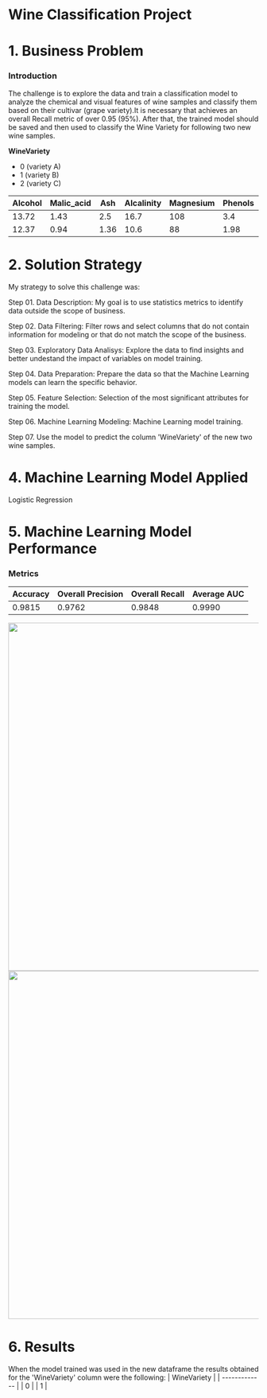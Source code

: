 # Wine Classification Project

# 1. Business Problem
### Introduction
  The challenge is to explore the data and train a classification model to analyze the chemical and visual features of wine samples and classify them based on their cultivar (grape variety).It is necessary that achieves an overall Recall metric of over 0.95 (95%). After that, the trained model should be saved and then used to classify the Wine Variety for following two new wine samples.
  
**WineVariety**
- 0 (variety A)
- 1 (variety B)
- 2 (variety C)

| Alcohol | Malic_acid | Ash | Alcalinity | Magnesium | Phenols | Flavanoids | Nonflavanoids | Proanthocyanins | Color_intensity | Hue | OD280_315_of_diluted_wines | Proline |
| ------------- | ------------- | ------------- | ------------- | ------------- | ------------- | ------------- | ------------- | ------------- | ------------- | ------------- | ------------- | ------------- |
| 13.72 | 1.43 | 2.5 | 16.7 | 108 | 3.4 | 3.67 | 0.19 | 2.04 | 6.8 | 0.89 | 2.87 | 1285 |
| 12.37 | 0.94 | 1.36 | 10.6 | 88 | 1.98 | 0.57 | 0.28 | 0.42 | 1.95 | 1.05 | 1.82 | 520 |

# 2. Solution Strategy
  My strategy to solve this challenge was:
  
  Step 01. Data Description: My goal is to use statistics metrics to identify data outside the scope of business.
  
  Step 02. Data Filtering: Filter rows and select columns that do not contain information for modeling or that do not match the scope of the business.
  
  Step 03. Exploratory Data Analisys: Explore the data to find insights and better undestand the impact of variables on model training.
  
  Step 04. Data Preparation: Prepare the data so that the Machine Learning models can learn the specific behavior.
  
  Step 05. Feature Selection: Selection of the most significant attributes for training the model.
  
  Step 06. Machine Learning Modeling: Machine Learning model training.
  
  Step 07. Use the model to predict the column 'WineVariety' of the new two wine samples.

# 4. Machine Learning Model Applied
Logistic Regression
  
# 5. Machine Learning Model Performance 
### Metrics
| Accuracy  | Overall Precision | Overall Recall  | Average AUC | 
| ------------- | ------------- | ------------- | ------------- |
| 0.9815 | 0.9762  | 0.9848 | 0.9990 |

<div align="center">
<img src="https://user-images.githubusercontent.com/126209562/230550685-d58b2e7d-13a6-4be8-b008-b719a530b1e5.png" width="700px" />
</div>

<div align="center">
<img src="https://user-images.githubusercontent.com/126209562/230531900-bf6b2386-6385-401b-9ad8-d325923a1250.png" width="700px" />
</div>

# 6. Results 
  When the model trained was used in the new dataframe the results obtained for the 'WineVariety' column were the following:
| WineVariety |
| ------------- | 
| 0  |
| 1 |
 
